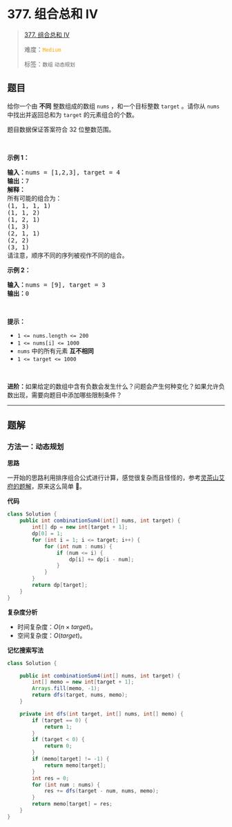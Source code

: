 # 377. 组合总和 Ⅳ

> [377. 组合总和 Ⅳ](https://leetcode.cn/problems/combination-sum-iv/)
>
> 难度：<font color=orange>`Medium`</font>
>
> 标签：`数组` `动态规划`

## 题目

<p>给你一个由 <strong>不同</strong> 整数组成的数组 <code>nums</code> ，和一个目标整数 <code>target</code> 。请你从 <code>nums</code> 中找出并返回总和为 <code>target</code> 的元素组合的个数。</p>

<p>题目数据保证答案符合 32 位整数范围。</p>

<p> </p>

<p><strong>示例 1：</strong></p>

<pre>
<strong>输入：</strong>nums = [1,2,3], target = 4
<strong>输出：</strong>7
<strong>解释：</strong>
所有可能的组合为：
(1, 1, 1, 1)
(1, 1, 2)
(1, 2, 1)
(1, 3)
(2, 1, 1)
(2, 2)
(3, 1)
请注意，顺序不同的序列被视作不同的组合。
</pre>

<p><strong>示例 2：</strong></p>

<pre>
<strong>输入：</strong>nums = [9], target = 3
<strong>输出：</strong>0
</pre>

<p> </p>

<p><strong>提示：</strong></p>

<ul>
	<li><code>1 <= nums.length <= 200</code></li>
	<li><code>1 <= nums[i] <= 1000</code></li>
	<li><code>nums</code> 中的所有元素 <strong>互不相同</strong></li>
	<li><code>1 <= target <= 1000</code></li>
</ul>

<p> </p>

<p><strong>进阶：</strong>如果给定的数组中含有负数会发生什么？问题会产生何种变化？如果允许负数出现，需要向题目中添加哪些限制条件？</p>


--------------------

## 题解

### 方法一：动态规划

**思路**

一开始的思路利用排序组合公式进行计算，感觉很复杂而且怪怪的，参考[灵茶山艾府的题解](https://leetcode.cn/problems/combination-sum-iv/solutions/2706336/ben-zhi-shi-pa-lou-ti-cong-ji-yi-hua-sou-y52j)，原来这么简单 🥲。

**代码**

```java
class Solution {
    public int combinationSum4(int[] nums, int target) {
        int[] dp = new int[target + 1];
        dp[0] = 1;
        for (int i = 1; i <= target; i++) {
            for (int num : nums) {
                if (num <= i) {
                    dp[i] += dp[i - num];
                }
            }
        }
        return dp[target];
    }
}
```

**复杂度分析**

- 时间复杂度：$O(n \times target)$。
- 空间复杂度：$O(target)$。

**记忆搜索写法**

```java
class Solution {

    public int combinationSum4(int[] nums, int target) {
        int[] memo = new int[target + 1];
        Arrays.fill(memo, -1);
        return dfs(target, nums, memo);
    }

    private int dfs(int target, int[] nums, int[] memo) {
        if (target == 0) {
            return 1;
        }
        if (target < 0) {
            return 0;
        }
        if (memo[target] != -1) {
            return memo[target];
        }
        int res = 0;
        for (int num : nums) {
            res += dfs(target - num, nums, memo);
        }
        return memo[target] = res;
    }
}
```

